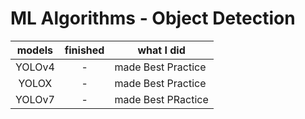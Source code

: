 # ML Algorithms - Object Detection
|models|finished|what I did|
|:----:|:------:|----------|
|YOLOv4|   -    |made Best Practice|
|YOLOX|    -    |made Best Practice|
|YOLOv7|   -    |made Best PRactice|
